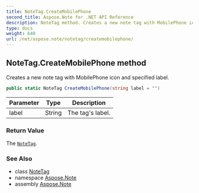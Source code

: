 ```yaml
---
title: NoteTag.CreateMobilePhone
second_title: Aspose.Note for .NET API Reference
description: NoteTag method. Creates a new note tag with MobilePhone icon and specified label
type: docs
weight: 640
url: /net/aspose.note/notetag/createmobilephone/
---
```

## NoteTag.CreateMobilePhone method

Creates a new note tag with MobilePhone icon and specified label.

```csharp
public static NoteTag CreateMobilePhone(string label = "")
```

| Parameter | Type | Description |
| --- | --- | --- |
| label | String | The tag's label. |

### Return Value

The [`NoteTag`](../).

### See Also

* class [NoteTag](../)
* namespace [Aspose.Note](../../notetag/)
* assembly [Aspose.Note](../../../)



